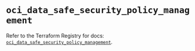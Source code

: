 # `oci_data_safe_security_policy_management`

Refer to the Terraform Registry for docs: [`oci_data_safe_security_policy_management`](https://registry.terraform.io/providers/oracle/oci/7.19.0/docs/resources/data_safe_security_policy_management).
